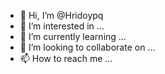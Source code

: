 - 👋 Hi, I’m @Hridoypq
- 👀 I’m interested in ...
- 🌱 I’m currently learning ...
- 💞️ I’m looking to collaborate on ...
- 📫 How to reach me ...

<!---
Hridoypq/Hridoypq is a ✨ special ✨ repository because its `README.md` (this file) appears on your GitHub profile.
You can click the Preview link to take a look at your changes.
--->

